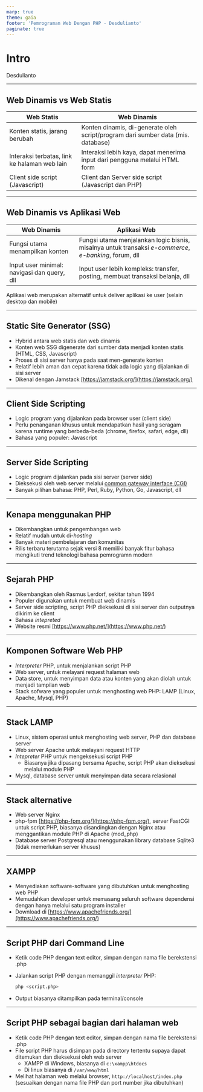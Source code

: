 ```yaml
---
marp: true
theme: gaia
footer: 'Pemrograman Web Dengan PHP - Desdulianto'
paginate: true
---
```

<!-- _paginate: skip -->
# Intro

Desdulianto

---

## Web Dinamis vs Web Statis

| Web Statis | Web Dinamis |
|------------|-------------|
| Konten statis, jarang berubah | Konten dinamis, di-generate oleh script/program dari sumber data (mis. database) |
| Interaksi terbatas, link ke halaman web lain | Interaksi lebih kaya, dapat menerima input dari pengguna melalui HTML form |
| Client side script (Javascript) | Client dan Server side script (Javascript dan PHP)

---

## Web Dinamis vs Aplikasi Web

| Web Dinamis | Aplikasi Web |
|-------------|--------------|
| Fungsi utama menampilkan konten | Fungsi utama menjalankan logic bisnis, misalnya untuk transaksi *e-commerce*, *e-banking*, forum, dll |
| Input user minimal: navigasi dan query, dll | Input user lebih kompleks: transfer, posting, membuat transaksi belanja, dll |

Aplikasi web merupakan alternatif untuk deliver aplikasi ke user (selain desktop dan mobile)

---

## Static Site Generator (SSG)

* Hybrid antara web statis dan web dinamis
* Konten web SSG digenerate dari sumber data menjadi konten statis (HTML, CSS, Javascript)
* Proses di sisi server hanya pada saat men-generate konten
* Relatif lebih aman dan cepat karena tidak ada logic yang dijalankan di sisi server
* Dikenal dengan Jamstack [https://jamstack.org/](https://jamstack.org/)

---

## Client Side Scripting

* Logic program yang dijalankan pada browser user (client side)
* Perlu penanganan khusus untuk mendapatkan hasil yang seragam karena runtime yang berbeda-beda (chrome, firefox, safari, edge, dll)
* Bahasa yang populer: Javascript

---

## Server Side Scripting

* Logic program dijalankan pada sisi server (server side)
* Dieksekusi oleh web server melalui [common gateway interface (CGI)](https://en.wikipedia.org/wiki/Common_Gateway_Interface)
* Banyak pilihan bahasa: PHP, Perl, Ruby, Python, Go, Javascript, dll

---

## Kenapa menggunakan PHP

* Dikembangkan untuk pengembangan web
* Relatif mudah untuk di-*hosting*
* Banyak materi pembelajaran dan komunitas
* Rilis terbaru terutama sejak versi 8 memiliki banyak fitur bahasa mengikuti trend teknologi bahasa pemrogramn modern

---

## Sejarah PHP

* Dikembangkan oleh Rasmus Lerdorf, sekitar tahun 1994
* Populer digunakan untuk membuat web dinamis
* Server side scripting, script PHP dieksekusi di sisi server dan outputnya dikirim ke client
* Bahasa *intepreted*
* Website resmi [https://www.php.net/](https://www.php.net/)

---

## Komponen Software Web PHP

* *Interpreter* PHP, untuk menjalankan script PHP
* Web server, untuk melayani request halaman web
* Data store, untuk menyimpan data atau konten yang akan diolah untuk menjadi tampilan web
* Stack sofware yang populer untuk menghosting web PHP: LAMP (Linux, Apache, Mysql, PHP)

---

## Stack LAMP

* Linux, sistem operasi untuk menghosting web server, PHP dan database server
* Web server Apache untuk melayani request HTTP
* *Intepreter* PHP untuk mengeksekusi script PHP
  * Biasanya jika dipasang bersama Apache, script PHP akan dieksekusi melalui module PHP
* Mysql, database server untuk menyimpan data secara relasional

---

## Stack alternative

* Web server Nginx
* php-fpm [https://php-fpm.org/](https://php-fpm.org/), server FastCGI untuk script PHP, biasanya disandingkan dengan Nginx atau menggantikan module PHP di Apache (mod_php)
* Database server Postgresql atau menggunakan library database Sqlite3 (tidak memerlukan server khusus)

---

## XAMPP

* Menyediakan software-software yang dibutuhkan untuk menghosting web PHP
* Memudahkan developer untuk memasang seluruh software dependensi dengan hanya melalui satu program installer
* Download di [https://www.apachefriends.org/](https://www.apachefriends.org/)

---

## Script PHP dari Command Line

* Ketik code PHP dengan text editor, simpan dengan nama file berekstensi .php
* Jalankan script PHP dengan memanggil *interpreter* PHP:

  ```sh
  php <script.php>
  ```

* Output biasanya ditampilkan pada terminal/console

---

## Script PHP sebagai bagian dari halaman web

* Ketik code PHP dengan text editor, simpan dengan nama file berekstensi .php
* File script PHP harus disimpan pada directory tertentu supaya dapat ditemukan dan dieksekusi oleh web server
  * XAMPP di Windows, biasanya di `c:\xampp\htdocs`
  * Di linux biasanya di `/var/www/html`
* Melihat halaman web melalui browser, `http://localhost/index.php` (sesuaikan dengan nama file PHP dan port number jika dibutuhkan)
